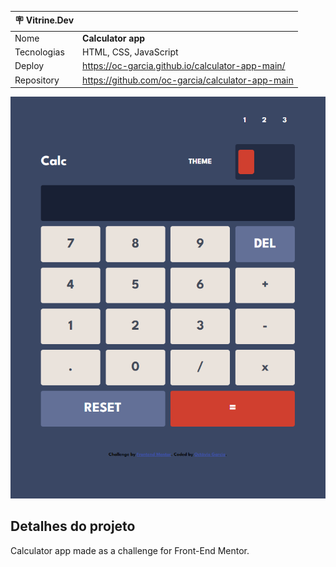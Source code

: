 | :placard: Vitrine.Dev |     |
| -------------  | --- |
|Nome        | **Calculator app**
|Tecnologias | HTML, CSS, JavaScript
|Deploy         | https://oc-garcia.github.io/calculator-app-main/
|Repository     | https://github.com/oc-garcia/calculator-app-main

![](./design/Project_concluded.png#vitrinedev)

## Detalhes do projeto

Calculator app made as a challenge for Front-End Mentor. 
